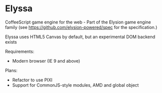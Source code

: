 Elyssa
======

CoffeeScript game engine for the web - Part of the Elysion game engine family (see https://github.com/elysion-powered/spec for the specification.)

Elyssa uses HTML5 Canvas by default, but an experimental DOM backend exists

Requirements:
* Modern browser (IE 9 and above)

Plans:
* Refactor to use PIXI
* Support for CommonJS-style modules, AMD and global object
